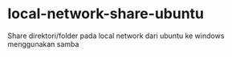 # local-network-share-ubuntu
Share direktori/folder pada local network dari ubuntu ke windows menggunakan samba
